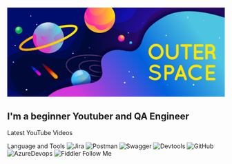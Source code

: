 [![Header](https://github.com/SpaceEngineer-RU/SpaceEngineer-RU/blob/main/assets/2163944.jpg)](https://www.youtube.com/@crossoutbangog)

## I'm a beginner Youtuber and QA Engineer

Latest YouTube Videos

Language and Tools
![Jira](https://img.shields.io/badge/Jira-brightgreen)
![Postman](https://img.shields.io/badge/Postman-brightgreen)
![Swagger](https://img.shields.io/badge/Swagger-brightgreen)
![Devtools](https://img.shields.io/badge/Devtools-brightgreen)
![GitHub](https://img.shields.io/badge/GitHub-brightgreen)
![AzureDevops](https://img.shields.io/badge/AzureDevops-brightgreen)
![Fiddler](https://img.shields.io/badge/Fiddler-brightgreen)
Follow Me